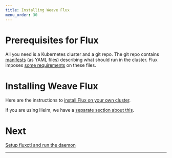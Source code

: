 ```yaml
---
title: Installing Weave Flux
menu_order: 30
---
```


# Prerequisites for Flux

All you need is a Kubernetes cluster and a git repo. The git repo
contains [manifests][k8s-manifests] (as YAML files) describing what
should run in the cluster. Flux imposes
[some requirements](/site/requirements.md) on these files.

# Installing Weave Flux

Here are the instructions to [install Flux on your own
cluster](./standalone/installing.md).

If you are using Helm, we have a [separate section about
this](./helm/liinstalling.md).

# Next

[Setup fluxctl and run the daemon](./using.md)

----
[k8s-manifests]: https://kubernetes.io/docs/concepts/configuration/overview/
